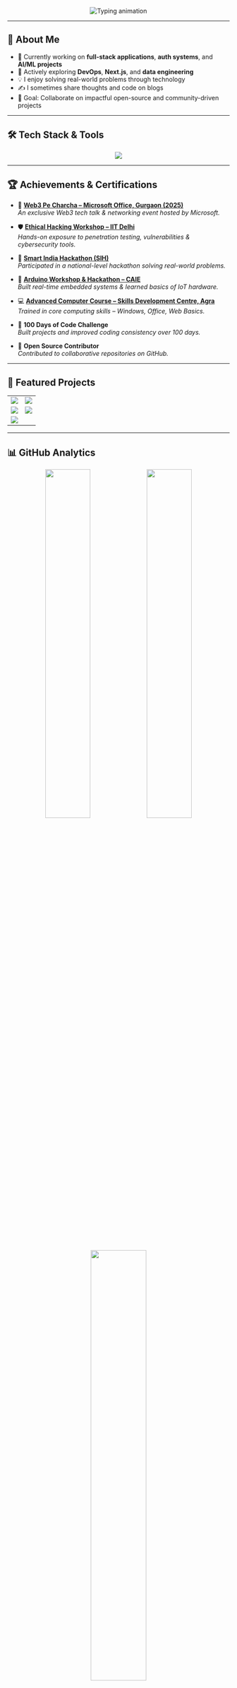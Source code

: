 <!-- Profile README for Alisha Sagar -->

<p align="center">
  <img src="https://readme-typing-svg.demolab.com?font=Fira+Code&weight=500&size=22&pause=1500&color=F76B8A&center=true&vCenter=true&width=1000&lines=Hi+%F0%9F%91%8B+I'm+Alisha+Sagar;Full-Stack+Developer+from+India;Creative+Thinker+and+Problem+Solver;Passionate+about+Web+3.0+and+Open+Source;Let’s+Build+Something+Awesome+Together!" alt="Typing animation" />
</p>

---

## 🚀 About Me

- 🔭 Currently working on **full-stack applications**, **auth systems**, and **AI/ML projects**
- 🌱 Actively exploring **DevOps**, **Next.js**, and **data engineering**
- 💡 I enjoy solving real-world problems through technology
- ✍️ I sometimes share thoughts and code on blogs
- 🎯 Goal: Collaborate on impactful open-source and community-driven projects

---

## 🛠️ Tech Stack & Tools

<p align="center">
  <img src="https://skillicons.dev/icons?i=js,ts,py,java,cpp,html,css,react,nodejs,express,nextjs,mongodb,mysql,tailwind,docker,firebase,git,github,vscode,postman&perline=10" />
</p>

---
## 🏆 Achievements & Certifications

- 🧠 **[Web3 Pe Charcha – Microsoft Office, Gurgaon (2025)](https://www.linkedin.com/in/alisha-sagar-3b4052302/recent-activity/all/)**  
  *An exclusive Web3 tech talk & networking event hosted by Microsoft.*

- 🛡️ **[Ethical Hacking Workshop – IIT Delhi](https://drive.google.com/file/d/1ONNyo63kCfDliCdW6977wTHDZyLwSTl8/view)**  
  *Hands-on exposure to penetration testing, vulnerabilities & cybersecurity tools.*

- 🚀 **[Smart India Hackathon (SIH)](https://drive.google.com/file/d/1t5CTNS4WgkLdj9FG5qeb6kcSiUmcLeuo/view)**  
  *Participated in a national-level hackathon solving real-world problems.*

- 🤖 **[Arduino Workshop & Hackathon – CAIE](https://drive.google.com/file/d/1xY-o8LOEgjNQ6Blypum7_eYMKMBhb8bc/view)**  
  *Built real-time embedded systems & learned basics of IoT hardware.*

- 💻 **[Advanced Computer Course – Skills Development Centre, Agra](https://drive.google.com/file/d/1ONbRWSOe8Tm55KH8OKD6cmvr6B2EbUt1/view)**  
  *Trained in core computing skills – Windows, Office, Web Basics.*

- 📅 **100 Days of Code Challenge**  
  *Built projects and improved coding consistency over 100 days.*

- 💬 **Open Source Contributor**  
  *Contributed to collaborative repositories on GitHub.*

---
## 📂 Featured Projects

<table>
  <tr>
    <td align="center" width="50%">
      <a href="https://github.com/Alisha-sagar/Ingredient-Insights">
        <img src="https://github-readme-stats.vercel.app/api/pin/?username=Alisha-sagar&repo=Ingredient-Insights&theme=tokyonight" />
      </a>
    </td>
    <td align="center" width="50%">
      <a href="https://github.com/Alisha-sagar/SeedhaBazaar">
        <img src="https://github-readme-stats.vercel.app/api/pin/?username=Alisha-sagar&repo=SeedhaBazaar&theme=tokyonight" />
      </a>
    </td>
  </tr>
  <tr>
    <td align="center" width="50%">
      <a href="https://github.com/Alisha-sagar/Railway_FileManagment">
        <img src="https://github-readme-stats.vercel.app/api/pin/?username=Alisha-sagar&repo=Railway_FileManagment&theme=tokyonight" />
      </a>
    </td>
    <td align="center" width="50%">
      <a href="https://github.com/Alisha-sagar/Netflix-LandingPage">
        <img src="https://github-readme-stats.vercel.app/api/pin/?username=Alisha-sagar&repo=Netflix-LandingPage&theme=tokyonight" />
      </a>
    </td>
  </tr>
  <tr>
    <td align="center" width="50%">
      <a href="https://github.com/Alisha-sagar/janshayak">
        <img src="https://github-readme-stats.vercel.app/api/pin/?username=Alisha-sagar&repo=janshayak&theme=tokyonight" />
      </a>
    </td>
    <td align="center" width="50%">
      <!-- You can add a 6th project here or leave it empty -->
    </td>
  </tr>
</table>

---

## 📊 GitHub Analytics

<p align="center">
  <img src="https://github-readme-stats.vercel.app/api?username=Alisha-sagar&show_icons=true&theme=tokyonight&rank_icon=github&hide_border=true" width="45%" />
  <img src="https://github-readme-streak-stats.herokuapp.com?user=Alisha-sagar&theme=tokyonight&hide_border=true" width="45%" />
</p>

<p align="center">
  <img src="https://github-readme-stats.vercel.app/api/top-langs/?username=Alisha-sagar&layout=compact&theme=tokyonight&hide_border=true&langs_count=6" width="50%" />
</p>

---

## 🧠 Fun Dev Quote

> _“First, solve the problem. Then, write the code.”_ — John Johnson  
>  
> _"Strive for progress, not perfection."_ ✨

<p align="center">
  <img src="https://quotes-github-readme.vercel.app/api?type=horizontal&theme=radical" />
</p>

---

## 🌐 Let's Connect

<p align="center">
  <a href="https://www.linkedin.com/in/alisha-sagar/" target="_blank">
    <img src="https://img.shields.io/badge/LinkedIn-0077B5?logo=linkedin&logoColor=white&style=for-the-badge" />
  </a>
  <a href="mailto:alishasagar1010@gmail.com">
    <img src="https://img.shields.io/badge/Gmail-D14836?logo=gmail&logoColor=white&style=for-the-badge" />
  </a>
  <a href="https://alisha-portfolio.vercel.app/" target="_blank">
    <img src="https://img.shields.io/badge/Portfolio-000000?logo=vercel&logoColor=white&style=for-the-badge" />
  </a>
</p>

---

<h3 align="center">Thanks for stopping by! ✨</h3>
<p align="center">
  <img src="https://media.giphy.com/media/xUPGcguWZHRC2HyBRS/giphy.gif" width="100" />
</p>
